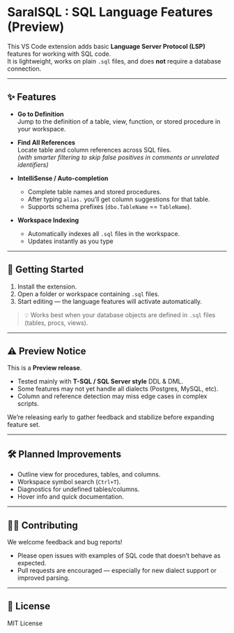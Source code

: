 # SaralSQL : SQL Language Features (Preview)

This VS Code extension adds basic **Language Server Protocol (LSP)** features for working with SQL code.  
It is lightweight, works on plain `.sql` files, and does **not** require a database connection.  

---

## ✨ Features

- **Go to Definition**  
  Jump to the definition of a table, view, function, or stored procedure in your workspace.  

- **Find All References**  
  Locate table and column references across SQL files.  
  *(with smarter filtering to skip false positives in comments or unrelated identifiers)*  

- **IntelliSense / Auto-completion**  
  - Complete table names and stored procedures.  
  - After typing `alias.` you’ll get column suggestions for that table.  
  - Supports schema prefixes (`dbo.TableName` == `TableName`).  

- **Workspace Indexing**  
  - Automatically indexes all `.sql` files in the workspace.  
  - Updates instantly as you type  

---

## 🚀 Getting Started

1. Install the extension.  
2. Open a folder or workspace containing `.sql` files.  
3. Start editing — the language features will activate automatically.  

> 💡 Works best when your database objects are defined in `.sql` files (tables, procs, views).  

---

## ⚠️ Preview Notice

This is a **Preview release**.  
- Tested mainly with **T-SQL / SQL Server style** DDL & DML.  
- Some features may not yet handle all dialects (Postgres, MySQL, etc).  
- Column and reference detection may miss edge cases in complex scripts.  

We’re releasing early to gather feedback and stabilize before expanding feature set.  

---

## 🛠 Planned Improvements

- Outline view for procedures, tables, and columns.  
- Workspace symbol search (`Ctrl+T`).  
- Diagnostics for undefined tables/columns.  
- Hover info and quick documentation.  

---

## 🧑‍💻 Contributing

We welcome feedback and bug reports!  
- Please open issues with examples of SQL code that doesn’t behave as expected.  
- Pull requests are encouraged — especially for new dialect support or improved parsing.  

---

## 📜 License

MIT License
